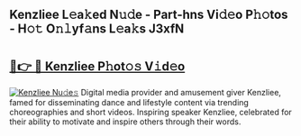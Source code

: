 ## Kenzliee L𝚎a𝚔ed N𝚞𝚍e - Part-hns Vi𝚍𝚎o P𝚑𝚘tos - H𝚘𝚝 O𝚗𝚕yf𝚊ns L𝚎a𝚔s J3xfN

# <h2><a href="http://kfcg480.oniu.top/?m=Kenzliee">🔗👉 🔴 Kenzliee P𝚑ot𝚘𝚜 V𝚒d𝚎o</a></h2>

[![Kenzliee Nu𝚍e𝚜](https://i.imgur.com/0qMVB7G.gif)](http://kfcg480.oniu.top/?m=Kenzliee)
Digital media provider and amusement giver Kenzliee, famed for disseminating dance and lifestyle content via trending choreographies and short videos. Inspiring speaker Kenzliee, celebrated for their ability to motivate and inspire others through their words.  
